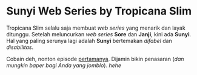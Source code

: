 Sunyi Web Series by Tropicana Slim
================

Tropicana Slim selalu saja membuat *web series* yang menarik dan layak
ditunggu. Setelah meluncurkan *web series* **Sore** dan **Janji**, kini
ada **Sunyi**. Hal yang paling serunya lagi adalah **Sunyi** bertemakan
*difabel* dan *disabilitas*.

Cobain deh, nonton episode
[pertamanya](https://www.youtube.com/watch?v=7_0V14TYVzc). Dijamin bikin
penasaran (*dan mungkin baper bagi Anda yang jomblo*). *hehe*
